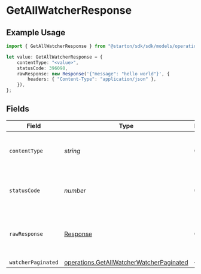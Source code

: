 # GetAllWatcherResponse

## Example Usage

```typescript
import { GetAllWatcherResponse } from "@starton/sdk/sdk/models/operations";

let value: GetAllWatcherResponse = {
    contentType: "<value>",
    statusCode: 396098,
    rawResponse: new Response('{"message": "hello world"}', {
        headers: { "Content-Type": "application/json" },
    }),
};
```

## Fields

| Field                                                                                                       | Type                                                                                                        | Required                                                                                                    | Description                                                                                                 |
| ----------------------------------------------------------------------------------------------------------- | ----------------------------------------------------------------------------------------------------------- | ----------------------------------------------------------------------------------------------------------- | ----------------------------------------------------------------------------------------------------------- |
| `contentType`                                                                                               | *string*                                                                                                    | :heavy_check_mark:                                                                                          | HTTP response content type for this operation                                                               |
| `statusCode`                                                                                                | *number*                                                                                                    | :heavy_check_mark:                                                                                          | HTTP response status code for this operation                                                                |
| `rawResponse`                                                                                               | [Response](https://developer.mozilla.org/en-US/docs/Web/API/Response)                                       | :heavy_check_mark:                                                                                          | Raw HTTP response; suitable for custom response parsing                                                     |
| `watcherPaginated`                                                                                          | [operations.GetAllWatcherWatcherPaginated](../../../sdk/models/operations/getallwatcherwatcherpaginated.md) | :heavy_minus_sign:                                                                                          | N/A                                                                                                         |